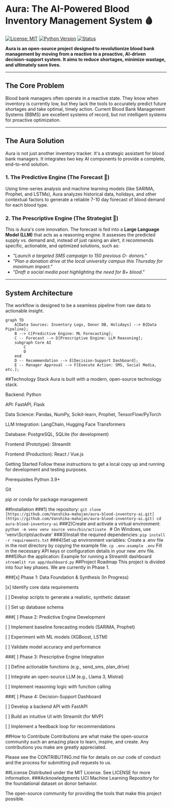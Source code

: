 # Aura: The AI-Powered Blood Inventory Management System 🩸

[![License: MIT](https://img.shields.io/badge/License-MIT-yellow.svg)](https://opensource.org/licenses/MIT)
[![Python Version](https://img.shields.io/badge/python-3.9+-blue.svg)](https://www.python.org/downloads/)
[![Status](https://img.shields.io/badge/status-in%20development-orange.svg)](https://github.com/Vanshika-mahajan/aura-blood-inventory-ai)

**Aura is an open-source project designed to revolutionize blood bank management by moving from a reactive to a proactive, AI-driven decision-support system. It aims to reduce shortages, minimize wastage, and ultimately save lives.**

---

## The Core Problem

Blood bank managers often operate in a reactive state. They know when inventory is currently low, but they lack the tools to accurately predict future shortages and take optimal, timely action. Current Blood Bank Management Systems (BBMS) are excellent systems of record, but not intelligent systems for proactive optimization.

---

## The Aura Solution

Aura is not just another inventory tracker. It's a strategic assistant for blood bank managers. It integrates two key AI components to provide a complete, end-to-end solution.

### 1. The Predictive Engine (The Forecast 🔮)
Using time-series analysis and machine learning models (like SARIMA, Prophet, and LSTMs), Aura analyzes historical data, holidays, and other contextual factors to generate a reliable 7-10 day forecast of blood demand for each blood type.

### 2. The Prescriptive Engine (The Strategist 🧠)
This is Aura's core innovation. The forecast is fed into a **Large Language Model (LLM)** that acts as a reasoning engine. It assesses the predicted supply vs. demand and, instead of just raising an alert, it recommends specific, actionable, and optimized solutions, such as:
* *"Launch a targeted SMS campaign to 150 previous O- donors."*
* *"Plan a donation drive at the local university campus this Thursday for maximum impact."*
* *"Draft a social media post highlighting the need for B+ blood."*

---

## System Architecture

The workflow is designed to be a seamless pipeline from raw data to actionable insight.

```mermaid
graph TD
    A[Data Sources: Inventory Logs, Donor DB, Holidays] --> B{Data Pipeline};
    B --> C[Predictive Engine: ML Forecasting];
    C -- Forecast --> D[Prescriptive Engine: LLM Reasoning];
    subgraph Core AI
        C
        D
    end
    D -- Recommendation --> E[Decision-Support Dashboard];
    E -- Manager Approval --> F[Execute Action: SMS, Social Media, etc.];
```

##Technology Stack
Aura is built with a modern, open-source technology stack.

Backend: Python

API: FastAPI, Flask

Data Science: Pandas, NumPy, Scikit-learn, Prophet, TensorFlow/PyTorch

LLM Integration: LangChain, Hugging Face Transformers

Database: PostgreSQL, SQLite (for development)

Frontend (Prototype): Streamlit

Frontend (Production): React / Vue.js

Getting Started
Follow these instructions to get a local copy up and running for development and testing purposes.

Prerequisites
Python 3.9+

Git

pip or conda for package management

##Installation
###1) the repository:
`git clone [https://github.com/Vanshika-mahajan/aura-blood-inventory-ai.git](https://github.com/Vanshika-mahajan/aura-blood-inventory-ai.git)
cd aura-blood-inventory-ai`
###2)Create and activate a virtual environment:
`python -m venv venv
source venv/bin/activate ` # On Windows, use 'venv\Scripts\activate'
###3)Install the required dependencies:
`pip install -r requirements.txt`
###4)Set up environment variables:
Create a .env file in the root directory by copying the example file.
`cp .env.example .env`
Fill in the necessary API keys or configuration details in your new .env file.
###5)Run the application:
Example for running a Streamlit dashboard
`streamlit run app/dashboard.py`
##Project Roadmap
This project is divided into four key phases. We are currently in Phase 1.

###[x] Phase 1: Data Foundation & Synthesis (In Progress)

[x] Identify core data requirements

[ ] Develop scripts to generate a realistic, synthetic dataset

[ ] Set up database schema

###[ ] Phase 2: Predictive Engine Development

[ ] Implement baseline forecasting models (SARIMA, Prophet)

[ ] Experiment with ML models (XGBoost, LSTM)

[ ] Validate model accuracy and performance

###[ ] Phase 3: Prescriptive Engine Integration

[ ] Define actionable functions (e.g., send_sms, plan_drive)

[ ] Integrate an open-source LLM (e.g., Llama 3, Mistral)

[ ] Implement reasoning logic with function calling

###[ ] Phase 4: Decision-Support Dashboard

[ ] Develop a backend API with FastAPI

[ ] Build an intuitive UI with Streamlit (for MVP)

[ ] Implement a feedback loop for recommendations

##How to Contribute
Contributions are what make the open-source community such an amazing place to learn, inspire, and create. Any contributions you make are greatly appreciated.

Please see the CONTRIBUTING.md file for details on our code of conduct and the process for submitting pull requests to us.

##License
Distributed under the MIT License. See LICENSE for more information.
###Acknowledgments
UCI Machine Learning Repository for the foundational dataset on donor behavior.

The open-source community for providing the tools that make this project possible.
